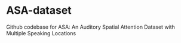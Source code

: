 # ASA-dataset
 Github codebase for ASA: An Auditory Spatial Attention Dataset with Multiple Speaking Locations
